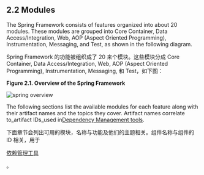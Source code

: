 ## 2.2 Modules

The Spring Framework consists of features organized into about 20 modules. These modules are grouped into Core Container, Data Access/Integration, Web, AOP \(Aspect Oriented Programming\), Instrumentation, Messaging, and Test, as shown in the following diagram.

Spring Framework 的功能被组织成了 20 来个模块。这些模块分成 Core Container, Data Access/Integration, Web, AOP \(Aspect Oriented Programming\), Instrumentation, Messaging, 和 Test，如下图：

**Figure 2.1. Overview of the Spring Framework**

![](http://docs.spring.io/spring/docs/current/spring-framework-reference/htmlsingle/images/spring-overview.png.pagespeed.ce.XVe1noRCMt.png "spring overview")

  


The following sections list the available modules for each feature along with their artifact names and the topics they cover. Artifact names correlate to_artifact IDs_used in[Dependency Management tools](http://docs.spring.io/spring/docs/current/spring-framework-reference/htmlsingle/#dependency-management).

下面章节会列出可用的模块，名称与功能及他们的主题相关。组件名称与组件的 ID 相关，用于

[依赖管理工具](http://docs.spring.io/spring/docs/current/spring-framework-reference/htmlsingle/#dependency-management)

。

